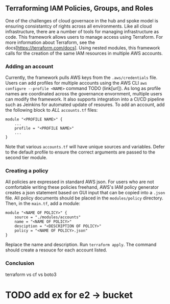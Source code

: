 ## Terraforming IAM Policies, Groups, and Roles

One of the challenges of cloud governace in the hub and spoke model is ensuring consistantcy of rights across all environments. Like all cloud infrastructure, there are a number of tools for managing infrastructure as code. This framework allows users to manage access using Terraform. For more information about Terraform, see the docs[https://terraform.com/docs]. 
Using nested modules, this framework calls for the creation of the same IAM resources in multiple AWS accounts. 

### Adding an account

Currently, the framework pulls AWS keys from the `.aws/credentials` file. Users can add profiles for multiple accounts using the AWS CLI `aws configure --profile <NAME>` command TODO (link[url]). As long as profile names are coordinated across the governance envornment, multiple users can modify the framework. It also supports integration into a CI/CD pipeline such as Jeinkins for automated update of resoures.
To add an account, add the following block to *ALL* `accounts.tf` files:

```
module "<PROFILE NAME>" {
    ...
    profile = "<PROFILE NAME>"
    ...
}
```
Note that various `accounts.tf` will have unique sources and variables. Defer to the default profile to ensure the correct arguments are passed to the second tier module.


### Creating a policy

All policies are expressed in standard AWS json. For users who are not comfortable writing these policies freehand, AWS's IAM policy generator creates a json statement based on GUI input that can be copied into a `.json` file. All policy documents should be placed in the `modules/policy` directory. Then, in the `main.tf`, add a module:
```
module "<NAME OF POLICY>" {
    source = "./modules/accounts"
    name = "<NAME OF POLICY>"
    desciption = "<DESCRIPTION OF POLICY>"
    policy = "<NAME OF POLICY>.json"
}
```
Replace the name and description. Run `terraform apply`. The command should create a resouce for each account listed.

### Conclusion
terraform vs cf vs boto3

# TODO add ex for e2 -> bucket